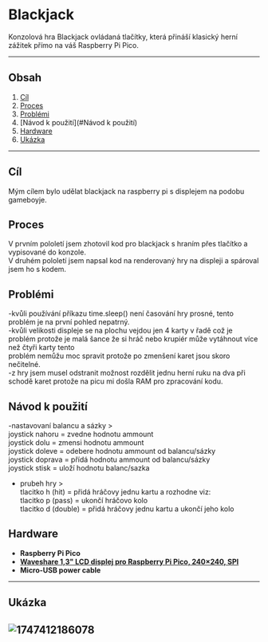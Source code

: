 # Blackjack

Konzolová hra Blackjack ovládaná tlačítky, která přináší klasický herní zážitek přímo na váš Raspberry Pi Pico.

---

## Obsah
1. [Cíl](#Cíl)
2. [Proces](#Proces)
3. [Problémi](#Problémi)
4. [Návod k použití](#Návod k použití)
5. [Hardware](#hardware)
6. [Ukázka](#ukázka)

---

## Cíl  
  Mým cílem bylo udělat blackjack na raspberry pi s displejem na podobu gameboyje.  
  
## Proces  
  V prvním pololetí jsem zhotovil kod pro blackjack s hraním přes tlačítko a vypisované do konzole.  
  V druhém pololetí jsem napsal kod na renderovaný hry na displeji a spároval jsem ho s kodem.  
  
## Problémi  
  -kvůli používání příkazu time.sleep() není časování hry prosné, tento problém je na první pohled nepatrný.  
  -kvůli velikosti displeje se na plochu vejdou jen 4 karty v řadě což je problém protože je malá šance že si hráč nebo krupiér může vytáhnout více než čtyři karty tento       
   problém nemůžu moc spravit protože po zmenšení karet jsou skoro nečitelné.  
  -z hry jsem musel odstranit možnost rozdělit jednu herní ruku na dva při schodě karet protože na picu mi došla RAM pro zpracování kodu.  
  
## Návod k použití
  -nastavovaní balancu a sázky >  
    joystick nahoru     = zvedne hodnotu ammount  
    joystick dolu       = zmensi hodnotu ammount  
    joystick doleve     = odebere hodnotu ammount od balancu/sázky  
    joystick doprava    = přídá hodnotu ammount od balancu/sázky  
    joystick stisk      = uloží hodnotu balanc/sazka  
  
  - prubeh hry >  
    tlacitko h (hit)    = přidá hráčovy jednu kartu a rozhodne viz:    
    tlacitko p (pass)   = ukončí hráčovo kolo    
    tlacitko d (double) = přidá hráčovy jednu kartu a ukončí jeho kolo  
    
## Hardware
- **Raspberry Pi Pico**
- **[Waveshare 1,3" LCD displej pro Raspberry Pi Pico, 240×240, SPI](https://rpishop.cz/lcd-oled-displeje/4022-waveshare-13-lcd-displej-pro-raspberry-pi-pico-240240-spi.html)**
- **Micro-USB power cable**

---
## Ukázka
![1747412186078](https://github.com/user-attachments/assets/97c523bc-52c9-4472-8c38-767d63d46572)
---
